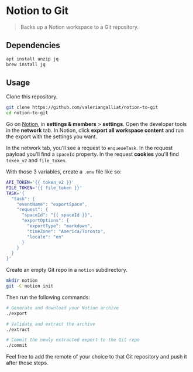 # Notion to Git

> Backs up a Notion workspace to a Git repository.

## Dependencies

```sh
apt install unzip jq
brew install jq
```

## Usage

Clone this repository.

```sh
git clone https://github.com/valeriangalliat/notion-to-git
cd notion-to-git
```

Go on [Notion](https://www.notion.so/), in **settings & members** >
**settings**. Open the developer tools in the **network** tab. In
Notion, click **export all workspace content** and run the export with
the settings you want.

In the network tab, you'll see a request to `enqueueTask`. In the
request payload you'll find a `spaceId` property. In the request
**cookies** you'll find `token_v2` and `file_token`.

With those 3 variables, create a `.env` file like so:

```sh
API_TOKEN='{{ token_v2 }}'
FILE_TOKEN='{{ file_token }}'
TASK='{
  "task": {
    "eventName": "exportSpace",
    "request": {
      "spaceId": "{{ spaceId }}",
      "exportOptions": {
        "exportType": "markdown",
        "timeZone": "America/Toronto",
        "locale": "en"
      }
    }
  }
}'
```

Create an empty Git repo in a `notion` subdirectory.

```sh
mkdir notion
git -C notion init
```

Then run the following commands:


```sh
# Generate and download your Notion archive
./export

# Validate and extract the archive
./extract

# Commit the newly extracted export to the Git repo
./commit
```

Feel free to add the remote of your choice to that Git repository and
push it after those steps.
